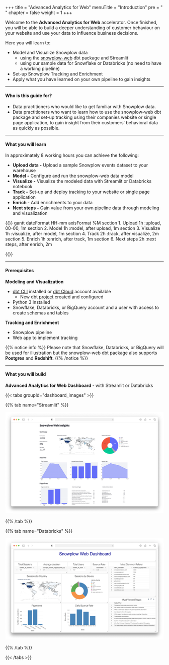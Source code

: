 +++
title = "Advanced Analytics for Web"
menuTitle = "Introduction"
pre = "<i class='fas fa-rocket'></i> "
chapter = false
weight = 1
+++

Welcome to the **Advanced Analytics for Web** accelerator. Once finished, you will be able to build a deeper understanding of customer behaviour on your website and use your data to influence business decisions.

Here you will learn to:

* Model and Visualize Snowplow data
  - using the [snowplow-web](https://hub.getdbt.com/snowplow/snowplow_web/latest/) dbt package and Streamlit
  - using our sample data for Snowflake or Databricks (no need to have a working pipeline)
* Set-up Snowplow Tracking and Enrichment
* Apply what you have learned on your own pipeline to gain insights
***

#### Who is this guide for?

- Data practitioners who would like to get familiar with Snowplow data.
- Data practitioners who want to learn how to use the snowplow-web dbt package and set-up tracking using their companies website or single page application, to gain insight from their customers’ behavioral data as quickly as possible.

***

#### What you will learn

In approximately 8 working hours you can achieve the following:

- **Upload data -** Upload a sample Snowplow events dataset to your warehouse
- **Model -** Configure and run the snowplow-web data model
- **Visualize -** Visualize the modeled data with Streamlit or Databricks notebook
- **Track -** Set-up and deploy tracking to your website or single page application
- **Enrich -** Add enrichments to your data
- **Next steps -** Gain value from your own pipeline data through modeling and visualization


{{<mermaid>}}
gantt
        dateFormat  HH-mm
        axisFormat %M
        section 1. Upload
        1h          :upload, 00-00, 1m
        section 2. Model
        1h          :model, after upload, 1m
        section 3. Visualize
        1h          :visualize, after model, 1m
        section 4. Track
        2h          :track, after visualize, 2m
        section 5. Enrich
        1h          :enrich, after track, 1m
        section 6. Next steps
        2h          :next steps, after enrich, 2m

{{</mermaid >}}

***

#### Prerequisites

**Modeling and Visualization**
- [dbt CLI](https://docs.getdbt.com/docs/core/installation) installed or [dbt Cloud](https://docs.getdbt.com/docs/cloud/about-cloud-setup) account available
  - New dbt [project](https://docs.getdbt.com/docs/build/projects) created and configured
- Python 3 Installed
- Snowflake, Databricks, or BigQuery account and a user with access to create schemas and tables

**Tracking and Enrichment**
- Snowplow pipeline
- Web app to implement tracking

{{% notice info %}}
Please note that Snowflake, Databricks, or BigQuery will be used for illustration but the snowplow-web dbt package also supports **Postgres** and **Redshift**.
{{% /notice %}}

***
#### What you will build

**Advanced Analytics for Web Dashboard** - with Streamlit or Databricks

{{< tabs groupId="dashboard_images" >}}

{{% tab name="Streamlit" %}}

!['logo-banner' ](images/streamlit_dashboard.png)

{{% /tab %}}

{{% tab name="Databricks" %}}

!['logo-banner' ](images/databricks_dashboard.png)

{{% /tab %}}

{{< /tabs >}}
